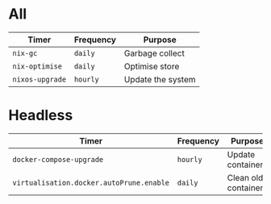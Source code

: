 
# All

| Timer | Frequency | Purpose |
|-------|-----------|---------|
| `nix-gc` | `daily` | Garbage collect |
| `nix-optimise` | `daily` | Optimise store |
| `nixos-upgrade` | `hourly` | Update the system |


# Headless

| Timer | Frequency | Purpose |
|-------|-----------|---------|
| `docker-compose-upgrade` | `hourly` | Update containers |
| `virtualisation.docker.autoPrune.enable` | `daily` | Clean old containers |
